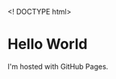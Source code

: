 <! DOCTYPE html>
<html>
  <body>
    <h1>Hello World</h1>
    <p>I'm hosted with GitHub Pages.</p>
  </body>
</html>
